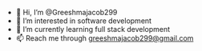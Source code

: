 - 👋 Hi, I’m @Greeshmajacob299
- 👀 I’m interested in software development
- 🌱 I’m currently learning full stack development
- 📫 Reach me through greeshmajacob299@gmail.com

<!---
Greeshmajacob299/Greeshmajacob299 is a ✨ special ✨ repository because its `README.md` (this file) appears on your GitHub profile.
You can click the Preview link to take a look at your changes.
--->
